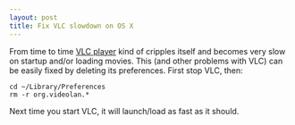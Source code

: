 ```yaml
---
layout: post
title: Fix VLC slowdown on OS X
---
```

From time to time [VLC player](http://www.videolan.org/) kind of cripples itself and becomes very slow on startup and/or loading movies. This (and other problems with VLC) can be easily fixed by deleting its preferences. First stop VLC, then:

```
cd ~/Library/Preferences
rm -r org.videolan.*
```

Next time you start VLC, it will launch/load as fast as it should.